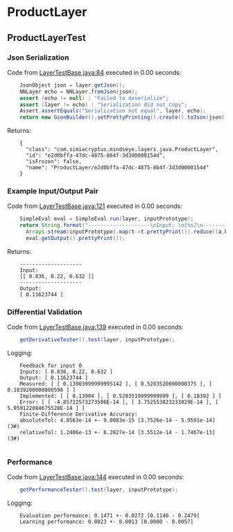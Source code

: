 # ProductLayer
## ProductLayerTest
### Json Serialization
Code from [LayerTestBase.java:84](../../../../../../../../MindsEye/src/test/java/com/simiacryptus/mindseye/layers/LayerTestBase.java#L84) executed in 0.00 seconds: 
```java
    JsonObject json = layer.getJson();
    NNLayer echo = NNLayer.fromJson(json);
    assert (echo != null) : "Failed to deserialize";
    assert (layer != echo) : "Serialization did not copy";
    Assert.assertEquals("Serialization not equal", layer, echo);
    return new GsonBuilder().setPrettyPrinting().create().toJson(json);
```

Returns: 

```
    {
      "class": "com.simiacryptus.mindseye.layers.java.ProductLayer",
      "id": "e2d0bffa-47dc-4875-864f-3d3d0000154d",
      "isFrozen": false,
      "name": "ProductLayer/e2d0bffa-47dc-4875-864f-3d3d0000154d"
    }
```



### Example Input/Output Pair
Code from [LayerTestBase.java:121](../../../../../../../../MindsEye/src/test/java/com/simiacryptus/mindseye/layers/LayerTestBase.java#L121) executed in 0.00 seconds: 
```java
    SimpleEval eval = SimpleEval.run(layer, inputPrototype);
    return String.format("--------------------\nInput: \n[%s]\n--------------------\nOutput: \n%s",
      Arrays.stream(inputPrototype).map(t->t.prettyPrint()).reduce((a,b)->a+",\n"+b).get(),
      eval.getOutput().prettyPrint());
```

Returns: 

```
    --------------------
    Input: 
    [[ 0.836, 0.22, 0.632 ]]
    --------------------
    Output: 
    [ 0.11623744 ]
```



### Differential Validation
Code from [LayerTestBase.java:139](../../../../../../../../MindsEye/src/test/java/com/simiacryptus/mindseye/layers/LayerTestBase.java#L139) executed in 0.00 seconds: 
```java
    getDerivativeTester().test(layer, inputPrototype);
```
Logging: 
```
    Feedback for input 0
    Inputs: [ 0.836, 0.22, 0.632 ]
    Output: [ 0.11623744 ]
    Measured: [ [ 0.13903999999995142 ], [ 0.5283520000000375 ], [ 0.1839200000000596 ] ]
    Implemented: [ [ 0.13904 ], [ 0.5283519999999999 ], [ 0.18392 ] ]
    Error: [ [ -4.85722573273506E-14 ], [ 3.752553823233029E-14 ], [ 5.959122084675528E-14 ] ]
    Finite-Difference Derivative Accuracy:
    absoluteTol: 4.8563e-14 +- 9.0083e-15 [3.7526e-14 - 5.9591e-14] (3#)
    relativeTol: 1.2406e-13 +- 6.2827e-14 [3.5512e-14 - 1.7467e-13] (3#)
    
```

### Performance
Code from [LayerTestBase.java:144](../../../../../../../../MindsEye/src/test/java/com/simiacryptus/mindseye/layers/LayerTestBase.java#L144) executed in 0.00 seconds: 
```java
    getPerformanceTester().test(layer, inputPrototype);
```
Logging: 
```
    Evaluation performance: 0.1471 +- 0.0272 [0.1140 - 0.2479]
    Learning performance: 0.0023 +- 0.0013 [0.0000 - 0.0057]
    
```

